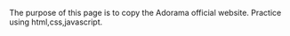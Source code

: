 The purpose of this page is to copy the Adorama official website.
Practice using html,css,javascript.